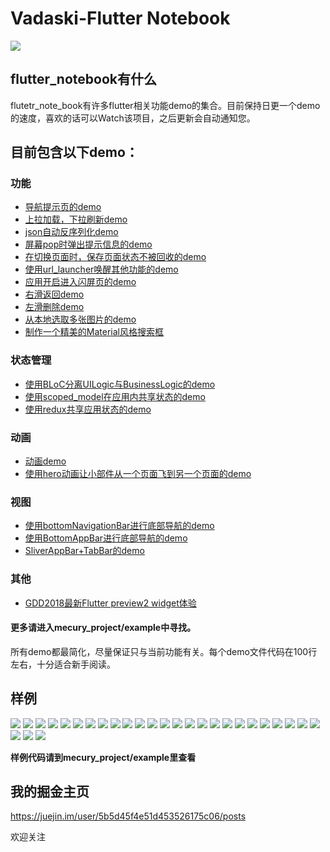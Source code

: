 # Vadaski-Flutter Notebook
![](https://user-gold-cdn.xitu.io/2018/9/24/1660c2850c99d0c6?w=200&h=200&f=png&s=2619)
## flutter_notebook有什么
flutetr_note_book有许多flutter相关功能demo的集合。目前保持日更一个demo的速度，喜欢的话可以Watch该项目，之后更新会自动通知您。

## 目前包含以下demo：
### 功能
- [导航提示页的demo](https://github.com/Vadaski/Vadaski-flutter_note_book/tree/master/mecury_project/example/slider_screen)
- [上拉加载，下拉刷新demo](https://github.com/Vadaski/Vadaski-flutter_note_book/tree/master/mecury_project/example/pull_on_loading)
- [json自动反序列化demo](https://github.com/Vadaski/Vadaski-flutter_note_book/tree/master/mecury_project/example/flutter_auto_json_parsing)
- [屏幕pop时弹出提示信息的demo](https://github.com/Vadaski/Vadaski-flutter_note_book/tree/master/mecury_project/example/will_pop_scope_demo)
- [在切换页面时，保存页面状态不被回收的demo](https://github.com/Vadaski/Vadaski-flutter_note_book/tree/master/mecury_project/example/keep_alive_demo)
- [使用url_launcher唤醒其他功能的demo](https://github.com/Vadaski/Vadaski-flutter_note_book/tree/master/mecury_project/example/url_launcher_demo)
- [应用开启进入闪屏页的demo](https://github.com/Vadaski/Vadaski-flutter_note_book/tree/master/mecury_project/example/splash_screen_demo)
- [右滑返回demo](https://github.com/Vadaski/Flutter-Notebook/tree/master/mecury_project/example/right_back_demo)
- [左滑删除demo](https://github.com/Vadaski/Flutter-Notebook/blob/master/mecury_project/example/swipe_to_dismiss)
- [从本地选取多张图片的demo](https://github.com/Vadaski/Flutter-Notebook/blob/master/mecury_project/example/load_multi_image)
- [制作一个精美的Material风格搜索框](https://github.com/Vadaski/Flutter-Notebook/tree/master/mecury_project/example/beaytiful_search_bar_demo)
### 状态管理
- [使用BLoC分离UILogic与BusinessLogic的demo](https://github.com/Vadaski/Vadaski-flutter_note_book/tree/master/mecury_project/example/bloc_demo)
- [使用scoped_model在应用内共享状态的demo](https://github.com/Vadaski/Vadaski-flutter_note_book/tree/master/mecury_project/example/scoped_demo)
- [使用redux共享应用状态的demo](https://github.com/Vadaski/Flutter-Notebook/tree/master/mecury_project/example/redux_demo)
### 动画
- [动画demo](https://github.com/Vadaski/Vadaski-flutter_note_book/tree/master/mecury_project/example/animation_demo)
- [使用hero动画让小部件从一个页面飞到另一个页面的demo](https://github.com/Vadaski/Vadaski-flutter_note_book/tree/master/mecury_project/example/hero_demo)
### 视图
- [使用bottomNavigationBar进行底部导航的demo](https://github.com/Vadaski/Vadaski-flutter_note_book/tree/master/mecury_project/example/flutter_bottomnavigationbar)
- [使用BottomAppBar进行底部导航的demo](https://github.com/Vadaski/Vadaski-flutter_note_book/tree/master/mecury_project/example/bottom_appbar_demo)
- [SliverAppBar+TabBar的demo](https://github.com/Vadaski/Vadaski-flutter_note_book/tree/master/mecury_project/example/sliver_demo)
### 其他
- [GDD2018最新Flutter preview2 widget体验](https://github.com/Vadaski/Flutter-Notebook/tree/master/mecury_project/example/release_preview2)
#### 更多请进入mecury_project/example中寻找。

所有demo都最简化，尽量保证只与当前功能有关。每个demo文件代码在100行左右，十分适合新手阅读。
## 样例
![](https://user-gold-cdn.xitu.io/2018/9/10/165c24b154c98218?w=362&h=642&f=gif&s=739273)
![](https://user-gold-cdn.xitu.io/2018/9/10/165c24b3adbbd5aa?w=362&h=640&f=gif&s=121427)
![](https://user-gold-cdn.xitu.io/2018/9/10/165c24b7bbd01af7?w=362&h=640&f=gif&s=61838)
![](https://user-gold-cdn.xitu.io/2018/9/10/165c24b9277db951?w=362&h=640&f=gif&s=55227)
![](https://user-gold-cdn.xitu.io/2018/9/10/165c24ba112a8fe8?w=362&h=640&f=gif&s=19336)
![](https://user-gold-cdn.xitu.io/2018/9/10/165c24bb474fcf1c?w=362&h=640&f=gif&s=41214)
![](https://user-gold-cdn.xitu.io/2018/9/10/165c24bc512c548a?w=362&h=640&f=gif&s=111429)
![](https://user-gold-cdn.xitu.io/2018/9/10/165c24bd266e82ab?w=362&h=640&f=gif&s=13498)
![](https://user-gold-cdn.xitu.io/2018/9/7/165b34ca822a8f54?w=362&h=642&f=gif&s=4669741)
![](https://user-gold-cdn.xitu.io/2018/9/7/165b3542f724d46a?w=362&h=642&f=gif&s=3373834)
![](https://user-gold-cdn.xitu.io/2018/9/9/165ba4afd401fc53?w=362&h=642&f=gif&s=3125329)
![](https://user-gold-cdn.xitu.io/2018/9/9/165bd164ce03a359?w=362&h=642&f=gif&s=549629)
![](https://user-gold-cdn.xitu.io/2018/9/9/165bddae47c84b18?w=362&h=642&f=gif&s=486901)
![](https://user-gold-cdn.xitu.io/2018/9/11/165c864da39b5296?w=362&h=640&f=gif&s=270132)
![](https://user-gold-cdn.xitu.io/2018/9/12/165cd5463f99cb2b?w=362&h=640&f=gif&s=627463)
![](https://user-gold-cdn.xitu.io/2018/9/12/165cd82770ff732e?w=362&h=640&f=gif&s=445737)
![](https://user-gold-cdn.xitu.io/2018/9/13/165cece8f2ad7e58?w=362&h=640&f=gif&s=158087)
![](https://user-gold-cdn.xitu.io/2018/9/18/165ec5d14697b759?w=362&h=640&f=gif&s=459186)
![](https://user-gold-cdn.xitu.io/2018/9/18/165ec5d3b3ef7b73?w=362&h=640&f=gif&s=503021)
![](https://user-gold-cdn.xitu.io/2018/9/18/165ec5dac1810db3?w=362&h=640&f=gif&s=1824992)
![](https://user-gold-cdn.xitu.io/2018/9/19/165f1adf1c7d81de?w=362&h=640&f=gif&s=3018323)
![](https://user-gold-cdn.xitu.io/2018/9/20/165f533bf04bf291?w=362&h=640&f=gif&s=203698)
![](https://user-gold-cdn.xitu.io/2018/9/21/165f7d7c790e6911?w=362&h=640&f=gif&s=172340)
![](https://user-gold-cdn.xitu.io/2018/9/22/165fd35c8909a813?w=362&h=640&f=gif&s=1992085)
![](https://user-gold-cdn.xitu.io/2018/9/22/165fd35f0d320ac1?w=362&h=640&f=gif&s=107991)
![](https://user-gold-cdn.xitu.io/2018/9/21/165fab436c967dc5?w=362&h=640&f=gif&s=243539)
![](https://user-gold-cdn.xitu.io/2018/9/21/165fab48becac4ad?w=362&h=640&f=gif&s=328637)
![](https://user-gold-cdn.xitu.io/2018/9/22/1660146a6dacd36e?w=362&h=640&f=gif&s=336267)

**样例代码请到mecury_project/example里查看**

## 我的掘金主页
https://juejin.im/user/5b5d45f4e51d453526175c06/posts

欢迎关注

